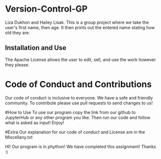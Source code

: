 # Version-Control-GP
Liza Dukhon and Hailey Lisak. This is a group project where we take the user's first name, then age. It then prints out the entered name stating how old they are.

## Installation and Use
The Apache License allows the user to edit, sell, and use the work however they please.

# Code of Conduct and Contributions
Our code of conduct is inclusive to everyone. We have a safe and friendly community. To contribute please use pull requests to send changes to us!

#How to Use
To use our program copy the link from our github to JupyterHub or any other program you like. Then run our code and follow what is asked as input! Enjoy!

#Extra
Our explanation for our code of conduct and License are in the Miscellany.txt

HI! Our program is in phython! We have completed this assignment! Thanks :)

